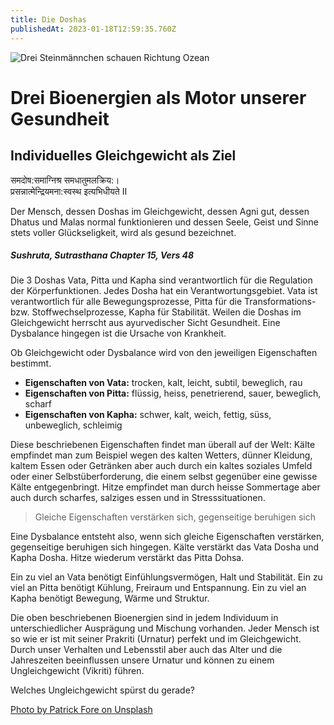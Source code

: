 ```yaml
---
title: Die Doshas
publishedAt: 2023-01-18T12:59:35.760Z
---
```

![Drei Steinmännchen schauen Richtung Ozean](/images/3_die-3-doshas.webp "Steinmännchen in Balance")

# Drei Bioenergien als Motor unserer Gesundheit

## Individuelles Gleichgewicht als Ziel

समदोष:समाग्निश्र समधातुमलक्रिय:। \
प्रसन्नात्मेन्द्रियमना:स्वस्थ इत्यभिधीयते II

Der Mensch, dessen Doshas im Gleichgewicht, dessen Agni gut, dessen Dhatus und Malas normal funktionieren und dessen Seele, Geist und Sinne stets voller Glückseligkeit, wird als gesund bezeichnet.

##### Sushruta, Sutrasthana Chapter 15, Vers 48

Die 3 Doshas Vata, Pitta und Kapha sind verantwortlich für die Regulation der Körperfunktionen. Jedes Dosha hat ein Verantwortungsgebiet. Vata ist verantwortlich für alle Bewegungsprozesse, Pitta für die Transformations- bzw. Stoffwechselprozesse, Kapha für Stabilität. Weilen die Doshas im Gleichgewicht herrscht aus ayurvedischer Sicht Gesundheit. Eine Dysbalance hingegen ist die Ursache von Krankheit.

Ob Gleichgewicht oder Dysbalance wird von den jeweiligen Eigenschaften bestimmt.

* **Eigenschaften von Vata:** trocken, kalt, leicht, subtil, beweglich, rau
* **Eigenschaften von Pitta:** flüssig, heiss, penetrierend, sauer, beweglich, scharf
* **Eigenschaften von Kapha:** schwer, kalt, weich, fettig, süss, unbeweglich, schleimig

Diese beschriebenen Eigenschaften findet man überall auf der Welt: Kälte empfindet man zum Beispiel wegen des kalten Wetters, dünner Kleidung, kaltem Essen oder Getränken aber auch durch ein kaltes soziales Umfeld oder einer Selbstüberforderung, die einem selbst gegenüber eine gewisse Kälte entgegenbringt. Hitze empfindet man durch heisse Sommertage aber auch durch scharfes, salziges essen und in Stresssituationen.

> Gleiche Eigenschaften verstärken sich, gegenseitige beruhigen sich

Eine Dysbalance entsteht also, wenn sich gleiche Eigenschaften verstärken, gegenseitige beruhigen sich hingegen. Kälte verstärkt das Vata Dosha und Kapha Dosha. Hitze wiederum verstärkt das Pitta Dohsa.

Ein zu viel an Vata benötigt Einfühlungsvermögen, Halt und Stabilität. Ein zu viel an Pitta benötigt Kühlung, Freiraum und Entspannung. Ein zu viel an Kapha benötigt Bewegung, Wärme und Struktur.

Die oben beschriebenen Bioenergien sind in jedem Individuum in unterschiedlicher Ausprägung und Mischung vorhanden. Jeder Mensch ist so wie er ist mit seiner Prakriti (Urnatur) perfekt und im Gleichgewicht. Durch unser Verhalten und Lebensstil aber auch das Alter und die Jahreszeiten beeinflussen unsere Urnatur und können zu einem Ungleichgewicht (Vikriti) führen. 

Welches Ungleichgewicht spürst du gerade?

[Photo by Patrick Fore on Unsplash](https://unsplash.com/photos/shallow-focus-photo-of-balance-stones-JBghIzjbuLs)